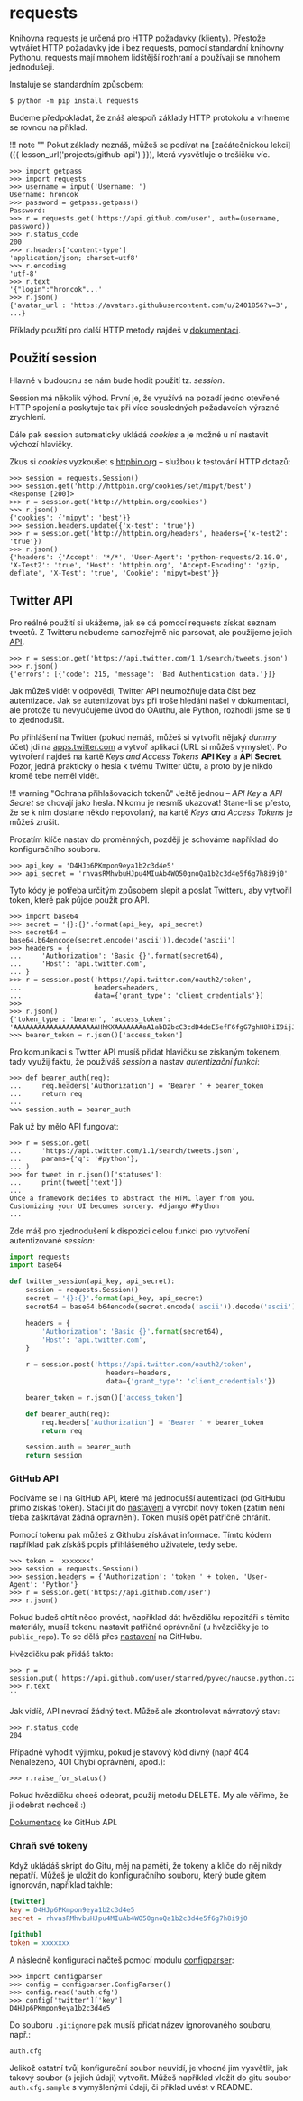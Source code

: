 requests
========

Knihovna requests je určená pro HTTP požadavky (klienty).
Přestože vytvářet HTTP požadavky jde i bez requests, pomocí standardní knihovny
Pythonu, requests mají mnohem lidštější rozhraní a používají se mnohem
jednodušeji.

Instaluje se standardním způsobem:

```console
$ python -m pip install requests
```

Budeme předpokládat, že znáš alespoň základy HTTP protokolu a
vrhneme se rovnou na příklad.

!!! note ""
    Pokut základy neznáš, můžeš se podívat na
    [začátečnickou lekci]({{ lesson_url('projects/github-api') }}),
    která vysvětluje o trošičku víc.

```pycon
>>> import getpass
>>> import requests
>>> username = input('Username: ')
Username: hroncok
>>> password = getpass.getpass()
Password: 
>>> r = requests.get('https://api.github.com/user', auth=(username, password))
>>> r.status_code
200
>>> r.headers['content-type']
'application/json; charset=utf8'
>>> r.encoding
'utf-8'
>>> r.text
'{"login":"hroncok"...'
>>> r.json()
{'avatar_url': 'https://avatars.githubusercontent.com/u/2401856?v=3', ...}
```

Příklady použití pro další HTTP metody najdeš v [dokumentaci].

[dokumentaci]: http://docs.python-requests.org/en/master/user/quickstart/


## Použití session

Hlavně v budoucnu se nám bude hodit použití tz. *session*.

Session má několik výhod.
První je, že využívá na pozadí jedno otevřené HTTP spojení a poskytuje tak
při více sousledných požadavcích výrazné zrychlení.

Dále pak session automaticky ukládá *cookies* a je možné u ní nastavit výchozí
hlavičky.

Zkus si *cookies* vyzkoušet s [httpbin.org](http://httpbin.org) – službou
k testování HTTP dotazů:

```pycon
>>> session = requests.Session()
>>> session.get('http://httpbin.org/cookies/set/mipyt/best')
<Response [200]>
>>> r = session.get('http://httpbin.org/cookies')
>>> r.json()
{'cookies': {'mipyt': 'best'}}
>>> session.headers.update({'x-test': 'true'})
>>> r = session.get('http://httpbin.org/headers', headers={'x-test2': 'true'})
>>> r.json()
{'headers': {'Accept': '*/*', 'User-Agent': 'python-requests/2.10.0', 'X-Test2': 'true', 'Host': 'httpbin.org', 'Accept-Encoding': 'gzip, deflate', 'X-Test': 'true', 'Cookie': 'mipyt=best'}}
```

## Twitter API

Pro reálné použití si ukážeme, jak se dá pomocí requests získat seznam tweetů.
Z Twitteru nebudeme samozřejmě nic parsovat, ale použijeme jejich [API].

```pycon
>>> r = session.get('https://api.twitter.com/1.1/search/tweets.json')
>>> r.json()
{'errors': [{'code': 215, 'message': 'Bad Authentication data.'}]}
```

Jak můžeš vidět v odpovědi, Twitter API neumožňuje data číst bez autentizace.
Jak se autentizovat bys při troše hledání našel v dokumentaci, ale protože
tu nevyučujeme úvod do OAuthu, ale Python, rozhodli jsme se ti to zjednodušit.

Po přihlášení na Twitter (pokud nemáš, můžeš si vytvořit nějaký *dummy* účet)
jdi na [apps.twitter.com] a vytvoř aplikaci (URL si můžeš vymyslet).
Po vytvoření najdeš na kartě *Keys and Access Tokens* **API Key** a **API Secret**.
Pozor, jedná prakticky o hesla k tvému Twitter účtu,
a proto by je nikdo kromě tebe neměl vidět.

!!! warning "Ochrana přihlašovacích tokenů"
    Ještě jednou – *API Key* a *API Secret* se chovají jako hesla.
    Nikomu je nesmíš ukazovat!
    Stane-li se přesto, že se k nim dostane někdo nepovolaný, na kartě
    *Keys and Access Tokens* je můžeš zrušit.

Prozatím klíče nastav do proměnných, později je schováme například do
konfiguračního souboru.

```pycon
>>> api_key = 'D4HJp6PKmpon9eya1b2c3d4e5'
>>> api_secret = 'rhvasRMhvbuHJpu4MIuAb4WO50gnoQa1b2c3d4e5f6g7h8i9j0'
```

Tyto kódy je potřeba určitým způsobem slepit a poslat Twitteru,
aby vytvořil token, které pak půjde použít pro API.

```pycon
>>> import base64
>>> secret = '{}:{}'.format(api_key, api_secret)
>>> secret64 = base64.b64encode(secret.encode('ascii')).decode('ascii')
>>> headers = {
...     'Authorization': 'Basic {}'.format(secret64),
...     'Host': 'api.twitter.com',
... }
>>> r = session.post('https://api.twitter.com/oauth2/token',
...                  headers=headers,
...                  data={'grant_type': 'client_credentials'})
>>> 
>>> r.json()
{'token_type': 'bearer', 'access_token': 'AAAAAAAAAAAAAAAAAAAAAHhKXAAAAAAAaA1abB2bcC3cdD4deE5efF6fgG7ghH8hiI9ijJ0ja1b2c3d4e5f6g7h8i9j0a1b2c3d4e5f6g7h8i9j0'}
>>> bearer_token = r.json()['access_token']
```

Pro komunikaci s Twitter API musíš přidat hlavičku se získaným tokenem,
tady využij faktu, že používáš *session* a nastav *autentizační funkci*:

```pycon
>>> def bearer_auth(req):
...     req.headers['Authorization'] = 'Bearer ' + bearer_token
...     return req
... 
>>> session.auth = bearer_auth
```

Pak už by mělo API fungovat:

```pycon
>>> r = session.get(
...     'https://api.twitter.com/1.1/search/tweets.json',
...     params={'q': '#python'},
... )
>>> for tweet in r.json()['statuses']:
...     print(tweet['text'])
... 
Once a framework decides to abstract the HTML layer from you. Customizing your UI becomes sorcery. #django #Python
...
```

Zde máš pro zjednodušení k dispozici celou funkci pro vytvoření autentizované
*session*:

```python
import requests
import base64

def twitter_session(api_key, api_secret):
    session = requests.Session()
    secret = '{}:{}'.format(api_key, api_secret)
    secret64 = base64.b64encode(secret.encode('ascii')).decode('ascii')

    headers = {
        'Authorization': 'Basic {}'.format(secret64),
        'Host': 'api.twitter.com',
    }

    r = session.post('https://api.twitter.com/oauth2/token',
                        headers=headers,
                        data={'grant_type': 'client_credentials'})

    bearer_token = r.json()['access_token']

    def bearer_auth(req):
        req.headers['Authorization'] = 'Bearer ' + bearer_token
        return req

    session.auth = bearer_auth
    return session
```

[API]: https://dev.twitter.com/rest/public
[apps.twitter.com]: https://apps.twitter.com/

### GitHub API

Podíváme se i na GitHub API, které má jednodušší autentizaci (od GitHubu přímo
získáš token). Stačí jít do [nastavení] a vyrobit nový token
(zatím není třeba zaškrtávat žádná opravnění).
Token musíš opět patřičně chránit.

Pomocí tokenu pak můžeš z Githubu získávat informace.
Tímto kódem například pak získáš popis přihlášeného uživatele, tedy sebe.

```pycon
>>> token = 'xxxxxxx'
>>> session = requests.Session()
>>> session.headers = {'Authorization': 'token ' + token, 'User-Agent': 'Python'}
>>> r = session.get('https://api.github.com/user')
>>> r.json()
```

Pokud budeš chtít něco provést, například dát hvězdičku repozitáři s těmito
materiály, musíš tokenu nastavit patřičné oprávnění
(u hvězdičky je to `public_repo`).
To se dělá přes [nastavení] na GitHubu.

Hvězdičku pak přidáš takto:

```pycon
>>> r = session.put('https://api.github.com/user/starred/pyvec/naucse.python.cz')
>>> r.text
''
```

Jak vidíš, API nevrací žádný text. Můžeš ale zkontrolovat návratový stav:

```pycon
>>> r.status_code
204
```

Případně vyhodit výjimku, pokud je stavový kód divný (např 404 Nenalezeno,
401 Chybí oprávnění, apod.):

```pycon
>>> r.raise_for_status()
```

Pokud hvězdičku chceš odebrat, použij metodu DELETE.
My ale věříme, že ji odebrat nechceš :)

[Dokumentace] ke GitHub API.

[nastavení]: https://github.com/settings/tokens
[Dokumentace]: https://developer.github.com/v3/


### Chraň své tokeny

Když ukládáš skript do Gitu, měj na paměti, že tokeny a klíče do něj nikdy
nepatří. Můžeš je uložit do konfiguračního souboru, který bude gitem ignorován,
například takhle:

```ini
[twitter]
key = D4HJp6PKmpon9eya1b2c3d4e5
secret = rhvasRMhvbuHJpu4MIuAb4WO50gnoQa1b2c3d4e5f6g7h8i9j0

[github]
token = xxxxxxx
```

A následně konfiguraci načteš pomocí modulu
[configparser](https://docs.python.org/3/library/configparser.html):

```pycon
>>> import configparser
>>> config = configparser.ConfigParser()
>>> config.read('auth.cfg')
>>> config['twitter']['key']
D4HJp6PKmpon9eya1b2c3d4e5
```

Do souboru `.gitignore` pak musíš přidat název ignorovaného souboru, např.:

    auth.cfg

Jelikož ostatní tvůj konfigurační soubor neuvidí,
je vhodné jim vysvětlit, jak takový soubor (s jejich údaji) vytvořit.
Můžeš například vložit do gitu soubor `auth.cfg.sample`
s vymyšlenými údaji, či příklad uvést v README.
